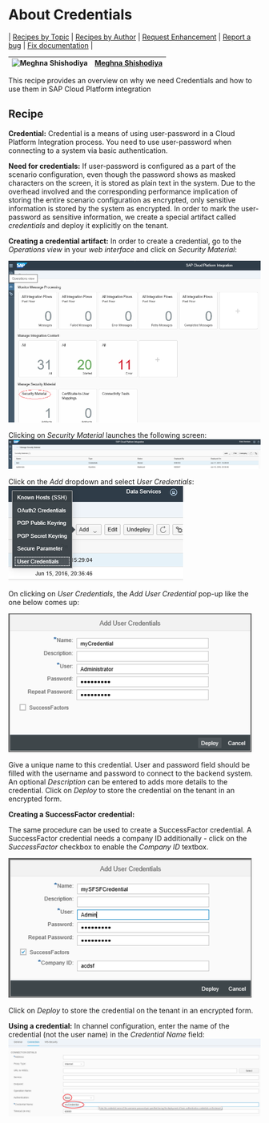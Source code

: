 # About Credentials

\| [Recipes by Topic](../../readme.md ) \| [Recipes by Author](../../author.md ) \| [Request Enhancement](https://github.com/SAP-samples/cloud-integration-flow/issues/new?assignees=&labels=Recipe%20Fix,enhancement&template=recipe-request.md&title=Improve%20About-Credentials ) \| [Report a bug](https://github.com/SAP-samples/cloud-integration-flow/issues/new?assignees=&labels=Recipe%20Fix,bug&template=bug_report.md&title=Issue%20with%20About-Credentials ) \| [Fix documentation](https://github.com/SAP-samples/cloud-integration-flow/issues/new?assignees=&labels=Recipe%20Fix,documentation&template=bug_report.md&title=Docu%20fix%20About-Credentials ) \|

![Meghna Shishodiya](https://github.com/author-profile.png?size=50 ) | [Meghna Shishodiya](https://github.com/author-profile ) |
----|----|

This recipe provides an overview on why we need Credentials and how to use them in SAP Cloud Platform integration

## Recipe

**Credential:**
Credential is a means of using user-password in a Cloud Platform Integration process.
You need to use user-password when connecting to a system via basic authentication.

**Need for credentials:**
If user-password is configured as a part of the scenario configuration, even though the password shows as masked characters on the screen, it is stored as plain text in the system. Due to the overhead involved and the corresponding performance implication of storing the entire scenario configuration as encrypted, only sensitive information is stored by the system as encrypted. In order to mark the user-password as sensitive information, we create a special artifact called *credentials* and deploy it explicitly on the tenant.

**Creating a credential artifact:**
In order to create a credential, go to the *Operations view* in your *web interface* and click on *Security Material*:

![OpnView](OpnView.png)

Clicking on *Security Material* launches the following screen:
![SecMat](SecMat.png)


Click on the *Add* dropdown and select *User Credentials*:
![Add](add.png)

On clicking on *User Credentials*, the *Add User Credential* pop-up like the one below comes up:

![Add](add1.png)

Give a unique name to this credential. User and password field should be filled with the username and password to connect to the backend system. An optional *Description* can be entered to adds more details to the credential. Click on *Deploy* to store the credential on the tenant in an encrypted form.

**Creating a SuccessFactor credential:**

The same procedure can be used to create a SuccessFactor credential. A SuccessFactor credential needs a company ID additionally - click on the *SuccessFactor* checkbox to enable the *Company ID* textbox.

![Add](add2.png)

Click on *Deploy* to store the credential on the tenant in an encrypted form.



**Using a credential:**
In channel configuration, enter the name of the credential (not the user name) in the *Credential Name* field:
![UsingCred](SFSFCred.png)
